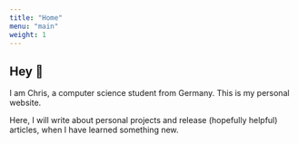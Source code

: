 ```yaml
---
title: "Home"
menu: "main"
weight: 1
---
```

## Hey 👋

I am Chris, a computer science student from Germany. This is my personal website.

Here, I will write about personal projects and release (hopefully helpful) articles,
when I have learned something new.